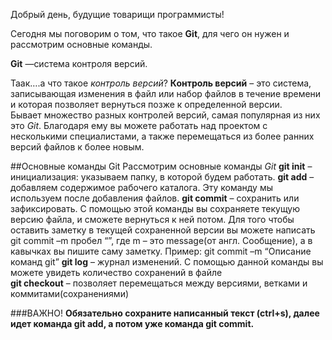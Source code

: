 Добрый день, будущие товарищи программисты! 

Сегодня мы поговорим о том, что такое **Git**, для чего он нужен и рассмотрим основные команды. 

**Git** —система контроля версий. 

Таак….а что такое *контроль версий*? 
**Контроль версий** – это система, записывающая изменения в файл или набор файлов в течение времени   и которая позволяет вернуться позже к определенной версии.  
Бывает множество разных контролей версий, самая популярная из них это *Git*. Благодаря ему вы можете работать над проектом с несколькими специалистами, а также перемещаться из более ранних версий файлов к более новым. 

##Основные команды Git
Рассмотрим основные команды  *Git* 
**git init** – инициализация: указываем папку, в которой будем работать. 
**git add** – добавляем содержимое рабочего каталога. Эту команду мы используем после добавления файлов. 
**git commit** – сохранить или зафиксировать. С помощью этой команды вы сохраняете текущую версию файла, и сможете вернуться к ней потом. Для того чтобы оставить заметку в текущей сохраненной версии вы можете написать git commit –m пробел “”, где m – это message(от англ. Сообщение), а в кавычках вы пишите  саму заметку. Пример: git commit –m “Описание команд git”
**git log** – журнал изменений. С помощью данной команды вы можете увидеть количество сохранений в файле  
**git checkout** – позволяет перемещаться между версиями, ветками и коммитами(сохранениями)

###ВАЖНО! 
**Обязательно сохраните написанный текст (ctrl+s), далее идет команда git add, а потом уже команда git commit.**